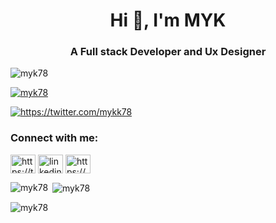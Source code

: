 <h1 align="center">Hi 👋, I'm MYK</h1>
<h3 align="center">A Full stack Developer and Ux Designer</h3>

<p align="left"> <img src="https://komarev.com/ghpvc/?username=myk78&label=Profile%20views&color=0e75b6&style=flat" alt="myk78" /> </p>

<p align="left"> <a href="https://github.com/ryo-ma/github-profile-trophy"><img src="https://github-profile-trophy.vercel.app/?username=myk78" alt="myk78" /></a> </p>

<p align="left"> <a href="https://twitter.com/https://twitter.com/mykk78" target="blank"><img src="https://img.shields.io/twitter/follow/https://twitter.com/mykk78?logo=twitter&style=for-the-badge" alt="https://twitter.com/mykk78" /></a> </p>

<h3 align="left">Connect with me:</h3>
<p align="left">
<a href="https://twitter.com/https://twitter.com/mykk78" target="blank"><img align="center" src="https://raw.githubusercontent.com/rahuldkjain/github-profile-readme-generator/master/src/images/icons/Social/twitter.svg" alt="https://twitter.com/mykk78" height="30" width="40" /></a>
<a href="https://linkedin.com/in/linkedin.com/in/myaseenkk/" target="blank"><img align="center" src="https://raw.githubusercontent.com/rahuldkjain/github-profile-readme-generator/master/src/images/icons/Social/linked-in-alt.svg" alt="linkedin.com/in/myaseenkk/" height="30" width="40" /></a>
<a href="https://instagram.com/https://www.instagram.com/nwb_sahab/" target="blank"><img align="center" src="https://raw.githubusercontent.com/rahuldkjain/github-profile-readme-generator/master/src/images/icons/Social/instagram.svg" alt="https://www.instagram.com/nwb_sahab/" height="30" width="40" /></a>
</p>

<p><img align="left" src="https://github-readme-stats.vercel.app/api/top-langs?username=myk78&show_icons=true&locale=en&layout=compact" alt="myk78" /></p>

<p>&nbsp;<img align="center" src="https://github-readme-stats.vercel.app/api?username=myk78&show_icons=true&locale=en" alt="myk78" /></p>

<p><img align="center" src="https://github-readme-streak-stats.herokuapp.com/?user=myk78&" alt="myk78" /></p>

